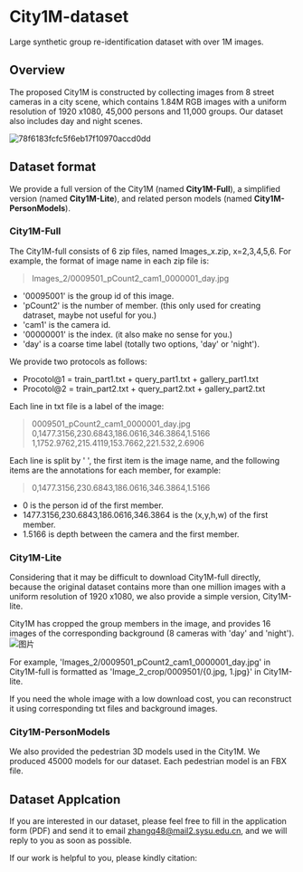 # City1M-dataset
Large synthetic group re-identification dataset with over 1M images.

## Overview
The proposed City1M is constructed by collecting images from 8 street cameras in a city scene, which contains 1.84M RGB images with a uniform resolution of 1920 x1080, 45,000 persons and 11,000 groups. Our dataset also includes day and night scenes.

![78f6183fcfc5f6eb17f10970accd0dd](https://user-images.githubusercontent.com/16618172/159493302-7159031b-429b-46a6-8dca-dbc32c802cff.png)




## Dataset format

We provide a full version of the City1M (named **City1M-Full**), a simplified version (named **City1M-Lite**), and related person models (named **City1M-PersonModels**).

### City1M-Full
The City1M-full consists of 6 zip files, named Images_x.zip, x=2,3,4,5,6. For example, the format of image name in each zip file is:
> Images_2/0009501_pCount2_cam1_0000001_day.jpg


* '00095001' is the group id of this image.
* 'pCount2' is the number of member. (this only used for creating datraset, maybe not useful for you.)
* 'cam1' is the camera id.
* '00000001' is the index. (it also make no sense for you.)
* 'day' is a coarse time label (totally two options, 'day' or 'night').

We provide two protocols as follows:
* Procotol@1 = train_part1.txt + query_part1.txt + gallery_part1.txt
* Procotol@2 = train_part2.txt + query_part2.txt + gallery_part2.txt

Each line in txt file is a label of the image:
> 0009501_pCount2_cam1_0000001_day.jpg 0,1477.3156,230.6843,186.0616,346.3864,1.5166 1,1752.9762,215.4119,153.7662,221.532,2.6906

Each line is split by ' ', the first item is the image name, and the following items are the annotations for each member, for example:
> 0,1477.3156,230.6843,186.0616,346.3864,1.5166

* 0 is the person id of the first member.
* 1477.3156,230.6843,186.0616,346.3864 is the (x,y,h,w) of the first member.
* 1.5166 is depth between the camera and the first member.

### City1M-Lite
Considering that it may be difficult to download City1M-full directly, because the original dataset contains more than one million images with a uniform resolution of 1920 x1080, we also provide a simple version, City1M-lite. 



City1M has cropped the group members in the image, and provides 16 images of the corresponding background (8 cameras with 'day' and 'night'). 
![图片](https://user-images.githubusercontent.com/16618172/159503913-e423377f-c2ca-48d7-b969-90286ef37019.png)

For example, 'Images_2/0009501_pCount2_cam1_0000001_day.jpg' in City1M-full is formatted as 
'Image_2_crop/0009501/{0.jpg, 1.jpg}' in City1M-lite.

If you need the whole image with a low download cost, you can reconstruct it using corresponding txt files and background images.


### City1M-PersonModels
We also provided the pedestrian 3D models used in the City1M. We produced 45000 models for our dataset. Each pedestrian model is an FBX file.



## Dataset Applcation
If you are interested in our dataset, please feel free to fill in the application form (PDF) and send it to email zhangq48@mail2.sysu.edu.cn, and we will reply to you as soon as possible.

If our work is helpful to you, please kindly citation:



